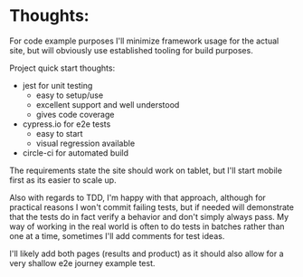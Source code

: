 # Thoughts:

For code example purposes I'll minimize framework usage for the actual site, but will obviously use established tooling for build purposes.

Project quick start thoughts:
- jest for unit testing
    * easy to setup/use
    * excellent support and well understood
    * gives code coverage
- cypress.io for e2e tests
    * easy to start
    * visual regression available
- circle-ci for automated build

The requirements state the site should work on tablet, but I'll start mobile first as its easier to scale up.

Also with regards to TDD, I'm happy with that approach, although for practical reasons I won't commit failing tests, but if needed will demonstrate that the tests do in fact verify a behavior and don't simply always pass. My way of working in the real world is often to do tests in batches rather than one at a time, sometimes I'll add comments for test ideas.

I'll likely add both pages (results and product) as it should also allow for a very shallow e2e journey example test.